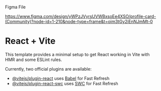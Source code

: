 Figma File

https://www.figma.com/design/yWPzJVyrsUVWBxsoEe4XSO/profile-card-(Community)?node-id=1-210&node-type=frame&t=oim3tGy2iEnNJmMt-0

# React + Vite

This template provides a minimal setup to get React working in Vite with HMR and some ESLint rules.

Currently, two official plugins are available:

- [@vitejs/plugin-react](https://github.com/vitejs/vite-plugin-react/blob/main/packages/plugin-react/README.md) uses [Babel](https://babeljs.io/) for Fast Refresh
- [@vitejs/plugin-react-swc](https://github.com/vitejs/vite-plugin-react-swc) uses [SWC](https://swc.rs/) for Fast Refresh
